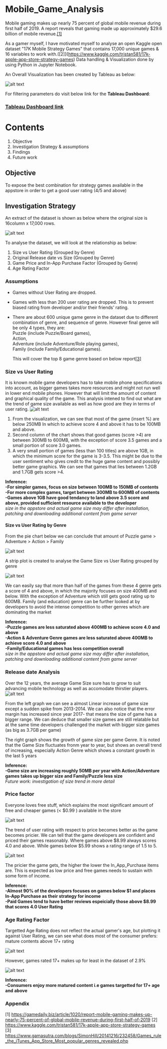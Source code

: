 # Mobile_Game_Analysis
Mobile gaming makes up nearly 75 percent of global mobile revenue during first half of 2019. A report reveals that gaming made up approximately $29.6 billion of mobile revenue.[[1]](https://gamedaily.biz/article/1020/report-mobile-gaming-makes-up-nearly-75-percent-of-global-mobile-revenue-during-first-half-of-2019)

As a gamer myself, I have motivated myself to analyse an open Kaggle open dataset "17K Mobile Strategy Games" that contains 17,000 unique games & 16 variables to work with.([2]]{https://www.kaggle.com/tristan581/17k-apple-app-store-strategy-games) Data handling & Visualization done by using Python in Jupyter Notebook.

An Overall Visualization has been created by Tableau as below:

![alt text](https://github.com/hkhoi/Mobile_Game_Analysis/blob/master/Image/10%20Overall%20Analysis.PNG)

For filtering parameters do visit below link for the **Tableau Dashboard**:<br/>

### [Tableau Dashboard link](https://public.tableau.com/profile/hoihk?fbclid=IwAR0F4YRrr_ziOd63GU7dfRYBrKJXRX0MfgSA2WlGVSzzTC1sLXUD9M6CMSg#!/vizhome/Mobile_Game_Analysis/Dashboard1)

# Contents
1. Objective
2. Investigation Strategy & assumptions
3. Findings
4. Future work


## Objective
To expose the best combination for strategy games available in the appstore in order to get a good user rating (4/5 and above)

## Investigation Strategy
An extract of the dataset is shown as below where the original size is 16column x 17,000 rows.

![alt text](https://github.com/hkhoi/Mobile_Game_Analysis/blob/master/Image/11%20Ori%20dataset.PNG)

To analyse the dataset, we will look at the relationship as below:

1. Size vs User Rating (Grouped by Genre)
2. Original Release date vs Size (Grouped by Genre)
3. Game Price and In-App Purchase Factor (Grouped by Genre)
4. Age Rating Factor


### Assumptions
- Games without User Rating are dropped.
- Games with less than 200 user rating are dropped. This is to prevent biased rating from developer and/or their friends' rating.
- There are about 600 unique game genre in the dataset due to different combination of genre, and sequence of genre. 
  However final genre will be only 4 types, they are:<br/>
  Puzzle (include Puzzle/Board games), <br/>
  Action, <br/>
  Adventure (include Adventure/Role playing games),<br/>
  Family (include Family/Educational games).<br/>
  
  This will cover the top 8 game genre based on below report[[3]](https://www.gamasutra.com/blogs/SimonHill/20141216/232458/Games_rule_the_iTunes_App_Store_Most_popular_genres_revealed.php)





### Size vs User Rating
It is known mobile game developers has to take mobile phone specifications into account, as bigger games takes more resources and might not run well in lower end mobile phones. However that will limit the amount of content and graphical quality of the game.
This analysis intened to find out what are the trend of game size available as well as how good are they in terms of user rating.
![alt text](https://github.com/hkhoi/Mobile_Game_Analysis/blob/master/Image/01%20Size%20vs%20UR.PNG)

1. From the visualization, we can see that most of the game (insert %) are below 250MB
In which to achieve score 4 and above it has to be 100MB and above. 
2. Second column of the chart shows that good games (score >4) are between 300MB to 600MB, with the exception of score 3.5 games and a small portion of score 3.0 games.
3. A very small portion of games (less than 100 titles) are above 1GB, in which the minimum score for the game is 3-3.5. This might be due to the user sentiment who gives credit to the huge game content and possibly better game graphics.
We can see that games that lies between 1.2GB and 1.7GB gets score >4.


 **Inference:<br/>
 -For simpler games, focus on size between 100MB to 150MB of contents<br/>
 -For more complex games, target between 300MB to 600MB of contents<br/>
 -Games above 1GB have good tendancy to land above 3.5 score and above, provided sufficient resource available to the developer<br/>**
  *size in the appstore and actual game size may differ after installation, patching and downloading additional content from game server*



#### Size vs User Rating by Genre
From the pie chart below we can conclude that amount of Puzzle game > Adventure > Action > Family

![alt text](https://github.com/hkhoi/Mobile_Game_Analysis/blob/master/Image/04%20Genre%20Pie%20Chart.PNG)

A strip plot is created to analyse the Game Size vs User Rating grouped by genre

![alt text](https://github.com/hkhoi/Mobile_Game_Analysis/blob/master/Image/03%20Game%20Size%20vs%20Genre%20by%20Rating.PNG)

We can easily say that more than half of the games from these 4 genre gets a score of 4 and above, in which the majority focuses on size 400MB and below. With the exception of Adventure which still gets good rating up to 600MB. Family (and education) genre can be further looked at by developers to avoid the intense competition to other genres which are dominating the market

**Inference: <br/>
-Puzzle games are less saturated above 400MB to achieve score 4.0 and above<br/>
-Action & Adventure Genre games are less saturated above 400MB to achieve score 4.0 and above<br/>
-Family/Educational games has less competition overall**<br/>
*size in the appstore and actual game size may differ after installation, patching and downloading additional content from game server*



### Release date Analysis
Over the 12 years, the average Game Size sure has to grow to suit advancing mobile technology as well as accomodate thirstier players.
 ![alt text](https://github.com/hkhoi/Mobile_Game_Analysis/blob/master/Image/05%20Game%20Size%20changes%20over%2012%20years.PNG)

From the left graph we can see a almost Linear increase of game size except a sudden spike from 2013-2014. We can also notice that the error margin has increased since year 2017- that means the size of game has a bigger range. We can deduce that smaller size games are still relatable but at the same time developers challenged the market with bigger size games (as big as 3.7GB per game)

The right graph shows the growth of game size per game Genre. It is noted that the Game Size fluctuates fronm year to year, but shows 
an overall trend of increasing, especially Action Genre which shows a constant growth in the last 5 years
 
 **Inference: <br/>
-Game size are increasing roughly 50MB per year with Action/Adventure games takes up bigger size and Family/Puzzle less size<br/>**
*Future work: investigation of size trend in more detail*
 
 
 
 ### Price factor 
Everyone loves free stuff, which explains the most significant amount of free and cheaper games (< $0.99 ) available in the store
 
 ![alt text](https://github.com/hkhoi/Mobile_Game_Analysis/blob/master/Image/06%20Game%20price%20vs%20user%20rating.PNG)
 
The trend of user rating with respect to price becomes better as the game becomes pricier. We can tell that the game developers are confident and priced their games reasonably. Where games above $8.99 always scores 4.0 and above. While games below $5.99 shows a rating range of 1.5 to 5.

 ![alt text](https://github.com/hkhoi/Mobile_Game_Analysis/blob/master/Image/07%20In%20App%20Purchase%20vs%20Game%20Price.PNG)
 
 The pricier the game gets, the higher the lower the In_App_Purchase items are. This is expected as low price and free games needs to sustain with some form of income.
 
  **Inference:<br/>
-Almost 90% of the developers focuses on games below $1 and places In-App Purchase as their strategy for income<br/>
-Paid Games tend to have better reviews espeicially those above $8.99 that scores 4.0 User Rating<br/>**
 
 
 ### Age Rating Factor
Targetted Age Rating does not reflect the actual gamer's age, but plotting it against User Rating, we can see what does most of the consumer prefers: mature contents above 17+ rating

 ![alt text](https://github.com/hkhoi/Mobile_Game_Analysis/blob/master/Image/09%20Age%20Rating%20vs%20User%20Rating.PNG)
 
However, games rated 17+ makes up for least in the dataset of 2.9%

 ![alt text](https://github.com/hkhoi/Mobile_Game_Analysis/blob/master/Image/08%20Age%20Rating%20Pie.PNG)
 
  **Inference: <br/>
-Consumers enjoy more matured content i.e games targetted for 17+ age and above**

### Appendix

 [1] https://gamedaily.biz/article/1020/report-mobile-gaming-makes-up-nearly-75-percent-of-global-mobile-revenue-during-first-half-of-2019
 [2] https://www.kaggle.com/tristan581/17k-apple-app-store-strategy-games
 [3]   https://www.gamasutra.com/blogs/SimonHill/20141216/232458/Games_rule_the_iTunes_App_Store_Most_popular_genres_revealed.php
